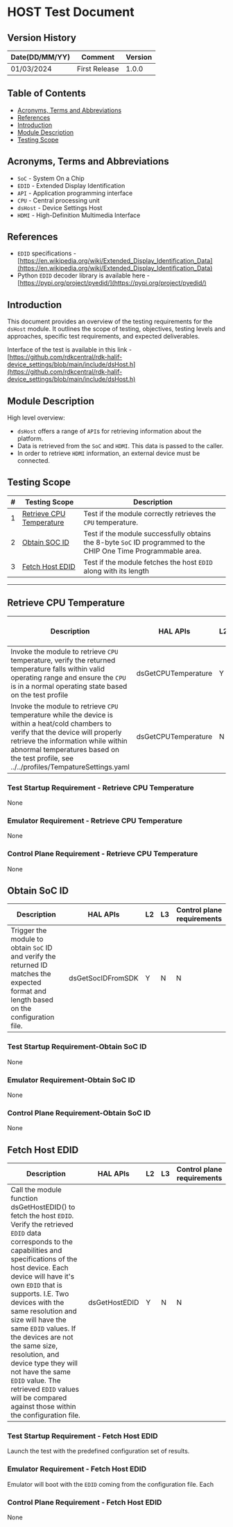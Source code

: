 # HOST Test Document

## Version History

| Date(DD/MM/YY) | Comment       | Version |
| -------------- | ------------- | ------- |
| 01/03/2024     | First Release | 1.0.0   |

## Table of Contents

- [Acronyms, Terms and Abbreviations](#acronyms-terms-and-abbreviations)
- [References](#references)
- [Introduction](#introduction)
- [Module Description](#module-description)
- [Testing Scope](#testing-scope)

## Acronyms, Terms and Abbreviations

- `SoC`    - System On a Chip
- `EDID`   - Extended Display Identification
- `API`    - Application programming interface
- `CPU`    - Central processing unit
- `dsHost` - Device Settings Host
- `HDMI`   - High-Definition Multimedia Interface

## References

- `EDID` specifications - [https://en.wikipedia.org/wiki/Extended_Display_Identification_Data](https://en.wikipedia.org/wiki/Extended_Display_Identification_Data)
- Python `EDID` decoder library is available here - [https://pypi.org/project/pyedid/](https://pypi.org/project/pyedid/)

## Introduction

This document provides an overview of the testing requirements for the `dsHost` module.
It outlines the scope of testing, objectives, testing levels and approaches, specific test requirements, and expected deliverables.

Interface of the test is available in this link - [https://github.com/rdkcentral/rdk-halif-device_settings/blob/main/include/dsHost.h](https://github.com/rdkcentral/rdk-halif-device_settings/blob/main/include/dsHost.h)

## Module Description

High level overview:

- `dsHost` offers a range of `API`s for retrieving information about the platform.
- Data is retrieved from the `SoC` and `HDMI`. This data is passed to the caller.
- In order to retrieve `HDMI` information, an external device must be connected.

## Testing Scope

|#|Testing Scope|Description|
|-|------------------|----------------|
|1|[Retrieve CPU Temperature](#retrieve-cpu-temperature)|Test if the module correctly retrieves the `CPU` temperature.|
|2|[Obtain SOC ID](#obtain-soc-id)|Test if the module successfully obtains the 8-byte `SoC` ID programmed to the CHIP One Time Programmable area.|
|3|[Fetch Host EDID](#fetch-host-edid)|Test if the module fetches the host `EDID` along with its length|
-----------

## Retrieve CPU Temperature

|Description|HAL APIs|L2|L3|Control plane requirements|
|-----------|--------|--|--|--------------------------|
|Invoke the module to retrieve `CPU` temperature, verify the returned temperature falls within valid operating range and ensure the `CPU` is in a normal operating state based on the test profile|dsGetCPUTemperature|Y|N|N|
|Invoke the module to retrieve `CPU` temperature while the device is within a heat/cold chambers to verify that the device will properly retrieve the information while within abnormal temperatures based on the test profile, see ../../profiles/TempatureSettings.yaml |dsGetCPUTemperature|N|Y|N|

### Test Startup Requirement - Retrieve CPU Temperature

None

### Emulator Requirement - Retrieve CPU Temperature

None

### Control Plane Requirement - Retrieve CPU Temperature

None

## Obtain SoC ID

|Description|HAL APIs|L2|L3|Control plane requirements|
|-----------|--------|--|--|--------------------------|
|Trigger the module to obtain `SoC` ID and verify the returned ID matches the expected format and length based on the configuration file.|dsGetSocIDFromSDK|Y|N|N|

### Test Startup Requirement-Obtain SoC ID

None

### Emulator Requirement-Obtain SoC ID

None

### Control Plane Requirement-Obtain SoC ID

None

## Fetch Host EDID

|Description|HAL APIs|L2|L3|Control plane requirements|
|-----------|--------|--|--|--------------------------|
|Call the module function dsGetHostEDID() to fetch the host `EDID`. Verify the retrieved `EDID` data corresponds to the capabilities and specifications of the host device. Each device will have it's own `EDID` that is supports. I.E. Two devices with the same resolution and size will have the same `EDID` values. If the devices are not the same size, resolution, and device type they will not have the same `EDID` value. The retrieved `EDID` values will be compared against those within the configuration file.|dsGetHostEDID|Y|N|N|

### Test Startup Requirement - Fetch Host EDID

Launch the test with the predefined configuration set of results.

### Emulator Requirement - Fetch Host EDID

Emulator will boot with the `EDID` coming from the configuration file. Each 

### Control Plane Requirement - Fetch Host EDID

None